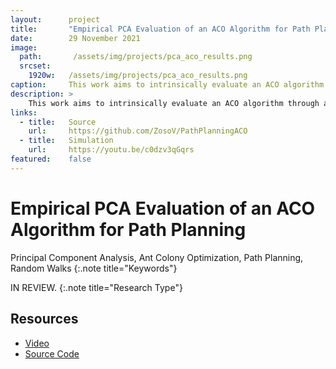 ```yaml
---
layout:      project
title:       "Empirical PCA Evaluation of an ACO Algorithm for Path Planning" 
date:        29 November 2021
image:
  path:       /assets/img/projects/pca_aco_results.png
  srcset:
    1920w:   /assets/img/projects/pca_aco_results.png
caption:     This work aims to intrinsically evaluate an ACO algorithm through a Principal Component Analysis (PCA).
description: >
    This work aims to intrinsically evaluate an ACO algorithm through a Principal Component Analysis (PCA). To the best of our knowledge, this is the first work that introduces this evaluation. We assessed our work in a single agent path planning problem because it guarantees a minimal contextualization of a decision-making problem for tracking dilemmas such as state and action spaces and the trade-off between exploration and exploitation.
links:
  - title:   Source
    url:     https://github.com/ZosoV/PathPlanningACO
  - title:   Simulation
    url:     https://youtu.be/c0dzv3qGqrs
featured:    false
---
```


# Empirical PCA Evaluation of an ACO Algorithm for Path Planning

Principal Component Analysis, Ant Colony Optimization, Path Planning, Random Walks
{:.note title="Keywords"}

IN REVIEW.
{:.note title="Research Type"}

## Resources
* [Video](https://youtu.be/c0dzv3qGqrs)
* [Source Code](https://github.com/ZosoV/PathPlanningACO)